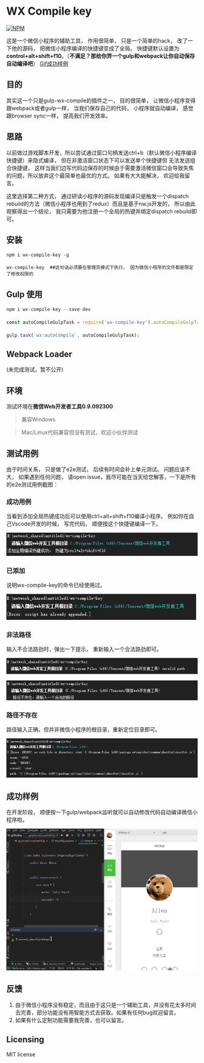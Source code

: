 # WX Compile key

[![NPM](https://nodei.co/npm/wx-compile-key.png)](https://www.npmjs.com/package/wx-compile-key)

这是一个微信小程序的辅助工具， 作用很简单， 只是一个简单的hack， 改了一下他的源码， 把微信小程序编译的快捷键变成了全局。
快捷键默认设置为**control+alt+shift+f10**。（**不满足？那给你弄一个gulp和webpack让你自动保存自动编译吧**）
[Gif成功样例](#成功样例)


## 目的

其实这一个只是gulp-wx-compile的插件之一， 目的很简单， 让微信小程序变得跟webpack或者gulp一样， 当我们保存自己的代码， 小程序就自动编译，
感觉跟browser sync一样， 提高我们开发效率。

## 思路
以前做过游戏脚本开发，所以尝试通过窗口句柄发送ctrl+b（默认微信小程序编译快捷键）来隐式编译， 但在非激活窗口状态下可以发送单个快捷键但
无法发送组合快捷键， 这样当我们边写代码边保存的时候由于需要激活微信窗口会导致失焦的问题，所以放弃这个最简单也最优的方式。
如果有大大能解决， 欢迎给我留言。

这里选择第二种方式， 通过研读小程序的源码发现编译只是触发一个dispatch rebuild的方法（微信小程序也用到了redux）而且是基于nw.js开发的， 所以由此观察得出一个结论， 
我只需要为他注册一个全局的热键并绑定dispatch rebuild即可。

## 安装

```shell
npm i wx-compile-key -g

wx-compile-key  ##这句话必须要在管理员模式下执行， 因为微信小程序的文件都是限定了修改权限的
```

## Gulp 使用
```javascript
npm i wx-compile-key --save-dev

const autoCompileGulpTask = require('wx-compile-key').autoCompileGulpTask;

gulp.task(`wx:autoCompile`, autoCompileGulpTask);
```

## Webpack Loader
(未完成测试，暂不公开)

## 环境
测试环境在**微信Web开发者工具0.9.092300**

> 兼容Windows

> Mac/Linux代码兼容但没有测试，欢迎小伙伴测试

## 测试用例
由于时间关系， 只是做了e2e测试， 后续有时间会补上单元测试。 问题应该不大， 如果遇到任何问题，
请open issue，我尽可能在当天给您解答，一下是所有的e2e测试用例截图：

### 成功用例
当看到添加全局热键成功后可以使用ctrl+alt+shift+f10编译小程序。
例如你在自己Vscode开发的时候， 写完代码， 顺便按这个快捷键编译一下。

![alt tag](~resources/success.png)

### 已添加
说明wx-compile-key的命令已经使用过。

![alt tag](~resources/appended.png)

### 非法路径
输入不合法路劲时，弹出一下提示， 重新输入一个合法路劲即可。

![alt tag](~resources/invalid-path-01.png)

![alt tag](~resources/invalid-path-02.png)

### 路径不存在
路径输入正确，但并非微信小程序的根目录，重新定位目录即可。

![alt tag](~resources/not-exist-path.png)

## 成功样例
在开发阶段， 顺便按一下gulp/webpack监听就可以自动修改代码自动编译微信小程序啦。

![alt tag](~resources/output.gif)

## 反馈
1. 由于微信小程序没有稳定，而且由于这只是一个辅助工具，并没有花太多时间去完善，部分功能没有用智能方式去获取。如果有任何bug欢迎留言。
2. 如果有什么定制功能需要我完善，也可以留言。

## Licensing
MIT license
